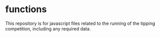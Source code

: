 # functions

This repository is for javascript files related to the running of the tipping competition, including any required data.
